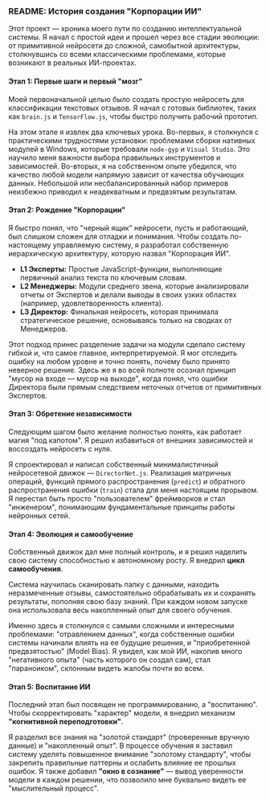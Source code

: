 ### README: История создания "Корпорации ИИ"

Этот проект — хроника моего пути по созданию интеллектуальной системы. Я начал с простой идеи и прошел через все стадии эволюции: от примитивной нейросети до сложной, самобытной архитектуры, столкнувшись со всеми классическими проблемами, которые возникают в реальных ИИ-проектах.

#### **Этап 1: Первые шаги и первый "мозг"**

Моей первоначальной целью было создать простую нейросеть для классификации текстовых отзывов. Я начал с готовых библиотек, таких как `brain.js` и `TensorFlow.js`, чтобы быстро получить рабочий прототип.

На этом этапе я извлек два ключевых урока. Во-первых, я столкнулся с практическими трудностями установки: проблемами сборки нативных модулей в Windows, которые требовали `node-gyp` и `Visual Studio`. Это научило меня важности выбора правильных инструментов и зависимостей. Во-вторых, я на собственном опыте убедился, что качество любой модели напрямую зависит от качества обучающих данных. Небольшой или несбалансированный набор примеров неизбежно приводил к неадекватным и предвзятым результатам.

#### **Этап 2: Рождение "Корпорации"**

Я быстро понял, что "черный ящик" нейросети, пусть и работающий, был слишком сложен для отладки и понимания. Чтобы создать по-настоящему управляемую систему, я разработал собственную иерархическую архитектуру, которую назвал "Корпорация ИИ".

*   **L1 Эксперты:** Простые JavaScript-функции, выполняющие первичный анализ текста по ключевым словам.
*   **L2 Менеджеры:** Модули среднего звена, которые анализировали отчеты от Экспертов и делали выводы в своих узких областях (например, удовлетворенность клиента).
*   **L3 Директор:** Финальная нейросеть, которая принимала стратегическое решение, основываясь только на сводках от Менеджеров.

Этот подход принес разделение задачи на модули сделало систему гибкой и, что самое главное, интерпретируемой. Я мог отследить ошибку на любом уровне и точно понять, почему было принято неверное решение. Здесь же я во всей полноте осознал принцип "мусор на входе — мусор на выходе", когда понял, что ошибки Директора были прямым следствием неточных отчетов от примитивных Экспертов.

#### **Этап 3: Обретение независимости**

Следующим шагом было желание полностью понять, как работает магия "под капотом". Я решил избавиться от внешних зависимостей и воссоздать нейросеть с нуля.

Я спроектировал и написал собственный минималистичный нейросетевой движок — `DirectorNet.js`. Реализация матричных операций, функций прямого распространения (`predict`) и обратного распространения ошибки (`train`) стала для меня настоящим прорывом. Я перестал быть просто "пользователем" фреймворков и стал "инженером", понимающим фундаментальные принципы работы нейронных сетей.

#### **Этап 4: Эволюция и самообучение**

Собственный движок дал мне полный контроль, и я решил наделить свою систему способностью к автономному росту. Я внедрил **цикл самообучения**.

Система научилась сканировать папку с данными, находить неразмеченные отзывы, самостоятельно обрабатывать их и сохранять результаты, пополняя свою базу знаний. При каждом новом запуске она использовала весь накопленный опыт для своего обучения.

Именно здесь я столкнулся с самыми сложными и интересными проблемами: "отравлением данных", когда собственные ошибки системы начинали влиять на ее будущие решения, и "приобретенной предвзятостью" (Model Bias). Я увидел, как мой ИИ, накопив много "негативного опыта" (часть которого он создал сам), стал "параноиком", склонным видеть жалобы почти во всем.

#### **Этап 5: Воспитание ИИ**

Последний этап был посвящен не программированию, а "воспитанию". Чтобы скорректировать "характер" модели, я внедрил механизм **"когнитивной переподготовки"**.

Я разделил все знания на "золотой стандарт" (проверенные вручную данные) и "накопленный опыт". В процессе обучения я заставил систему уделять повышенное внимание "золотому стандарту", чтобы закрепить правильные паттерны и ослабить влияние ее прошлых ошибок. Я также добавил **"окно в сознание"** — вывод уверенности модели в каждом решении, что позволило мне буквально видеть ее "мыслительный процесс".